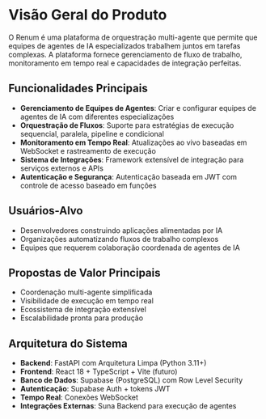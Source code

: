 # Visão Geral do Produto

O Renum é uma plataforma de orquestração multi-agente que permite que equipes de agentes de IA especializados trabalhem juntos em tarefas complexas. A plataforma fornece gerenciamento de fluxo de trabalho, monitoramento em tempo real e capacidades de integração perfeitas.

## Funcionalidades Principais

- **Gerenciamento de Equipes de Agentes**: Criar e configurar equipes de agentes de IA com diferentes especializações
- **Orquestração de Fluxos**: Suporte para estratégias de execução sequencial, paralela, pipeline e condicional
- **Monitoramento em Tempo Real**: Atualizações ao vivo baseadas em WebSocket e rastreamento de execução
- **Sistema de Integrações**: Framework extensível de integração para serviços externos e APIs
- **Autenticação e Segurança**: Autenticação baseada em JWT com controle de acesso baseado em funções

## Usuários-Alvo

- Desenvolvedores construindo aplicações alimentadas por IA
- Organizações automatizando fluxos de trabalho complexos
- Equipes que requerem colaboração coordenada de agentes de IA

## Propostas de Valor Principais

- Coordenação multi-agente simplificada
- Visibilidade de execução em tempo real
- Ecossistema de integração extensível
- Escalabilidade pronta para produção

## Arquitetura do Sistema

- **Backend**: FastAPI com Arquitetura Limpa (Python 3.11+)
- **Frontend**: React 18 + TypeScript + Vite (futuro)
- **Banco de Dados**: Supabase (PostgreSQL) com Row Level Security
- **Autenticação**: Supabase Auth + tokens JWT
- **Tempo Real**: Conexões WebSocket
- **Integrações Externas**: Suna Backend para execução de agentes